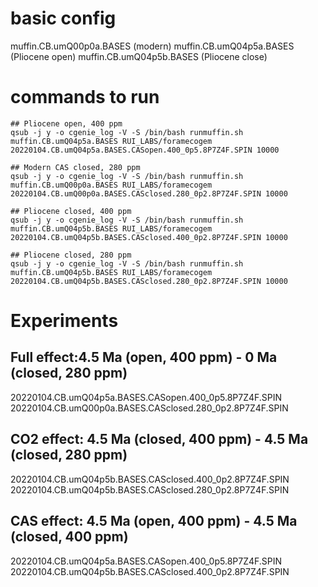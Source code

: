 # basic config
muffin.CB.umQ00p0a.BASES (modern)
muffin.CB.umQ04p5a.BASES (Pliocene open)
muffin.CB.umQ04p5b.BASES (Pliocene close)

# commands to run

``` shell
## Pliocene open, 400 ppm
qsub -j y -o cgenie_log -V -S /bin/bash runmuffin.sh muffin.CB.umQ04p5a.BASES RUI_LABS/foramecogem 20220104.CB.umQ04p5a.BASES.CASopen.400_0p5.8P7Z4F.SPIN 10000

## Modern CAS closed, 280 ppm
qsub -j y -o cgenie_log -V -S /bin/bash runmuffin.sh muffin.CB.umQ00p0a.BASES RUI_LABS/foramecogem 20220104.CB.umQ00p0a.BASES.CASclosed.280_0p2.8P7Z4F.SPIN 10000

## Pliocene closed, 400 ppm
qsub -j y -o cgenie_log -V -S /bin/bash runmuffin.sh muffin.CB.umQ04p5b.BASES RUI_LABS/foramecogem 20220104.CB.umQ04p5b.BASES.CASclosed.400_0p2.8P7Z4F.SPIN 10000

## Pliocene closed, 280 ppm
qsub -j y -o cgenie_log -V -S /bin/bash runmuffin.sh muffin.CB.umQ04p5b.BASES RUI_LABS/foramecogem 20220104.CB.umQ04p5b.BASES.CASclosed.280_0p2.8P7Z4F.SPIN 10000
```

# Experiments
## Full effect:4.5 Ma (open,   400 ppm) - 0 Ma (closed, 280 ppm)
20220104.CB.umQ04p5a.BASES.CASopen.400_0p5.8P7Z4F.SPIN
20220104.CB.umQ00p0a.BASES.CASclosed.280_0p2.8P7Z4F.SPIN

## CO2 effect: 4.5 Ma (closed, 400 ppm) - 4.5 Ma (closed, 280 ppm)
20220104.CB.umQ04p5b.BASES.CASclosed.400_0p2.8P7Z4F.SPIN
20220104.CB.umQ04p5b.BASES.CASclosed.280_0p2.8P7Z4F.SPIN

## CAS effect: 4.5 Ma (open,   400 ppm) - 4.5 Ma (closed, 400 ppm)
20220104.CB.umQ04p5a.BASES.CASopen.400_0p5.8P7Z4F.SPIN
20220104.CB.umQ04p5b.BASES.CASclosed.400_0p2.8P7Z4F.SPIN

